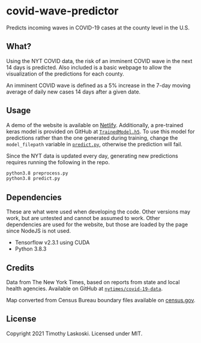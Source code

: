 # covid-wave-predictor

Predicts incoming waves in COVID-19 cases at the county level in the U.S.

## What?

Using the NYT COVID data, the risk of an imminent COVID wave in the next 14 days
is predicted. Also included is a basic webpage to allow the visualization of the
predictions for each county.

An imminent COVID wave is defined as a 5% increase in the 7-day moving average
of daily new cases 14 days after a given date.

## Usage

A demo of the website is available on
[Netlify](covid-wave-predictor.netlify.app). Additionally, a pre-trained keras
model is provided on GitHub at
[`TrainedModel.h5`](https://github.com/tslnc04/covid-wave-predictor/blob/master/TrainedModel.h5).
To use this model for predictions rather than the one generated during training,
change the `model_filepath` variable in
[`predict.py`](https://github.com/tslnc04/covid-wave-predictor/blob/master/predict.py),
otherwise the prediction will fail.

Since the NYT data is updated every day, generating new predictions requires
running the following in the repo.

```bash
python3.8 preprocess.py
python3.8 predict.py
```

## Dependencies

These are what were used when developing the code. Other versions may work, but
are untested and cannot be assumed to work. Other dependencies are used for the
website, but those are loaded by the page since NodeJS is not used.

- Tensorflow v2.3.1 using CUDA
- Python 3.8.3

## Credits

Data from The New York Times, based on reports from state and local health
agencies. Available on GitHub at
[`nytimes/covid-19-data`](https://github.com/nytimes/covid-19-data).

Map converted from Census Bureau boundary files available on
[census.gov](https://www.census.gov/geographies/mapping-files/time-series/geo/carto-boundary-file.html).

## License

Copyright 2021 Timothy Laskoski. Licensed under MIT.
